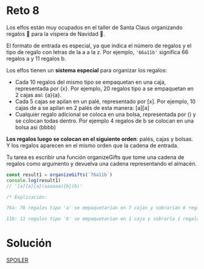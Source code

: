 # Reto 8

Los elfos están muy ocupados en el taller de Santa Claus organizando regalos 🎁 para la víspera de Navidad 🎄.

El formato de entrada es especial, ya que indica el número de regalos y el tipo de regalo con letras de la a a la z. Por ejemplo, `'66a11b'` significa 66 regalos a y 11 regalos b.

Los elfos tienen un **sistema especial** para organizar los regalos:

- Cada 10 regalos del mismo tipo se empaquetan en una caja, representada por {x}. Por ejemplo, 20 regalos tipo a se empaquetan en 2 cajas así: {a}{a}.
- Cada 5 cajas se apilan en un palé, representado por [x]. Por ejemplo, 10 cajas de a se apilan en 2 palés de esta manera: [a][a]
- Cualquier regalo adicional se coloca en una bolsa, representada por () y se colocan todas dentro. Por ejemplo 4 regalos de b se colocan en una bolsa así (bbbb)

**Los regalos luego se colocan en el siguiente orden**: palés, cajas y bolsas. Y los regalos aparecen en el mismo orden que la cadena de entrada.

Tu tarea es escribir una función organizeGifts que tome una cadena de regalos como argumento y devuelva una cadena representando el almacén.

```js
const result1 = organizeGifts(`76a11b`)
console.log(result1)
// '[a]{a}{a}(aaaaaa){b}(b)'

/* Explicación:

76a: 76 regalos tipo 'a' se empaquetarían en 7 cajas y sobrarían 6 regalos, resultando en 1 palé [a] (por las primeras 5 cajas), 2 cajas sueltas {a}{a} y una bolsa con 6 regalos (aaaaaa)

11b: 11 regalos tipo 'b' se empaquetarían en 1 caja y sobraría 1 regalo, resultando en 1 caja suelta {b} y una bolsa con 1 regalo (b) */
```

# Solución

[SPOILER](https://github.com/CarlosUlisesOchoa/advent-js-2023/blob/main/challenges/challenge-8/main.ts)
